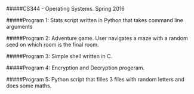 #####CS344 - Operating Systems.
Spring 2016


#####Program 1: 
Stats script written in Python that takes command line arguments

#####Program 2:
Adventure game.  User navigates a maze with a random seed on which room is the final room.

#####Program 3:
Simple shell written in C.

#####Program 4:
Encryption and Decryption progeram.

#####Program 5: 
Python script that filles 3 files with random letters and does some maths.
